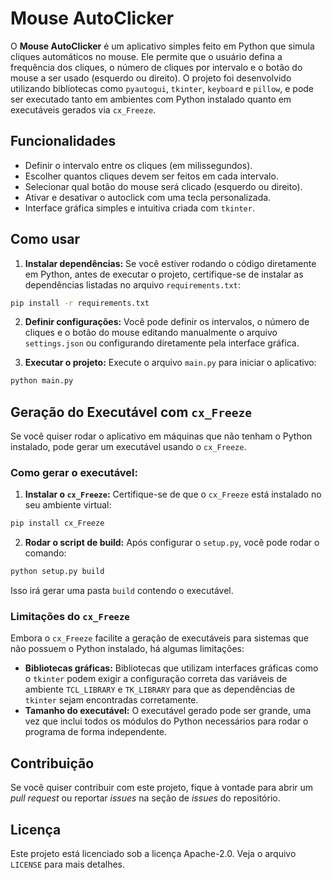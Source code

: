 # Mouse AutoClicker
O **Mouse AutoClicker** é um aplicativo simples feito em Python que simula cliques automáticos no mouse. Ele permite que o usuário defina a frequência dos cliques, o número de cliques por intervalo e o botão do mouse a ser usado (esquerdo ou direito). O projeto foi desenvolvido utilizando bibliotecas como `pyautogui`, `tkinter`, `keyboard` e `pillow`, e pode ser executado tanto em ambientes com Python instalado quanto em executáveis gerados via `cx_Freeze`.

## Funcionalidades
- Definir o intervalo entre os cliques (em milissegundos).
- Escolher quantos cliques devem ser feitos em cada intervalo.
- Selecionar qual botão do mouse será clicado (esquerdo ou direito).
- Ativar e desativar o autoclick com uma tecla personalizada.
- Interface gráfica simples e intuitiva criada com `tkinter`.

## Como usar
1. **Instalar dependências:**
   Se você estiver rodando o código diretamente em Python, antes de executar o projeto, certifique-se de instalar as dependências listadas no arquivo `requirements.txt`:
```bash
pip install -r requirements.txt
```
2. **Definir configurações:**
Você pode definir os intervalos, o número de cliques e o botão do mouse editando manualmente o arquivo `settings.json` ou configurando diretamente pela interface gráfica.

3. **Executar o projeto:**
Execute o arquivo `main.py` para iniciar o aplicativo:
```bash
python main.py
```

## Geração do Executável com `cx_Freeze`
Se você quiser rodar o aplicativo em máquinas que não tenham o Python instalado, pode gerar um executável usando o `cx_Freeze`.

### Como gerar o executável:
1. **Instalar o `cx_Freeze`:**
Certifique-se de que o `cx_Freeze` está instalado no seu ambiente virtual:

```bash
pip install cx_Freeze
```

2. **Rodar o script de build:**
Após configurar o `setup.py`, você pode rodar o comando:

```bash
python setup.py build
```

Isso irá gerar uma pasta `build` contendo o executável.

### Limitações do `cx_Freeze`
Embora o `cx_Freeze` facilite a geração de executáveis para sistemas que não possuem o Python instalado, há algumas limitações:
- **Bibliotecas gráficas:** Bibliotecas que utilizam interfaces gráficas como o `tkinter` podem exigir a configuração correta das variáveis de ambiente `TCL_LIBRARY` e `TK_LIBRARY` para que as dependências de `tkinter` sejam encontradas corretamente.
- **Tamanho do executável:** O executável gerado pode ser grande, uma vez que inclui todos os módulos do Python necessários para rodar o programa de forma independente.

## Contribuição
Se você quiser contribuir com este projeto, fique à vontade para abrir um _pull request_ ou reportar _issues_ na seção de _issues_ do repositório.

## Licença
Este projeto está licenciado sob a licença Apache-2.0. Veja o arquivo `LICENSE` para mais detalhes.
